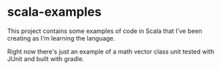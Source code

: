 # scala-examples

This project contains some examples of code in Scala that I've been creating as 
I'm learning the language.

Right now there's just an example of a math vector class unit tested with JUnit 
and built with gradle.
